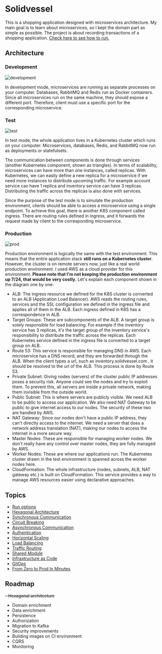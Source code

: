 # Solidvessel

This is a shopping application designed with microservices architecture. My main goal is to learn about
microservices, so I kept the domain part as simple as possible. The project is about recording transactions of a shopping application.
<a href=".docs/run-options.md">Check here to see how to run.<a/>

## Architecture
### Development
![development](https://user-images.githubusercontent.com/22731894/224532535-234a3ccc-35b3-4ece-ad92-04ae0cff13f7.svg)

In development mode, microservices are running as separate processes on your computer. Databases, RabbitMQ and Redis run
as Docker containers. Since all microservices run on the same machine, they should expose a different port. Therefore, client
must use a specific port for the corresponding microservice.

### Test
![test](https://user-images.githubusercontent.com/22731894/224534722-24fb108b-58f3-447d-af3f-cf53d3d9670a.svg)

In test mode, the whole application lives in a Kubernetes cluster which runs on your computer. Microservices, databases, Redis, and RabbitMQ now
run as deployments or statefulsets.

The communication between components is done through services (another Kubernetes
component, shown as triangles). In terms of scalability, microservices can have more than one instances, called replicas. With Kubernetes, we can easily define
a new replica for a microservice if we need more instances to distribute upcoming traffic. For example account service can have 1 replica and inventory
service can have 3 replicas. Distributing the traffic across the replicas is also done with services.

Since the purpose of the test mode is to simulate the production environment, clients
should be able to access a microservice using a single endpoint. To achieve this goal, there is another K8S component
called ingress. There are routing rules defined in ingress, and it forwards the request made by client to the corresponding 
microservice.

### Production
![prod](https://user-images.githubusercontent.com/22731894/225763807-d85118d5-c3aa-4a37-b3b9-9ce144879e68.svg)

Production environment is logically the same with the test environment. This means that the entire application stack 
<b>still runs on a Kubernetes cluster</b>. However, the cluster is on remote servers now, just like a real world production environment. 
I used AWS as a cloud provider for this environment. <b>Please note that I'm not keeping the production environment up 7/24, that would be very costly.</b> 
Let's explain each component shown in the diagram one by one:
- ALB: The ingress resource we defined for the K8S cluster is converted to an ALB (Application Load Balancer). AWS reads 
the routing rules, services and the SSL configuration we defined in the ingress file and applies all of them in the ALB.
Each ingress defined in K8S has a correspondence in ALB.
- Target Groups: These are subcomponents of the ALB. A target group is solely responsible for load balancing. For example if
the inventory service has 3 replicas, it's the target group of the inventory service's responsibility to distribute the traffic across the replicas. Each Kubernetes service
defined in the ingress file is converted to a target group on ALB.
- Route 53: This service is responsible for managing DNS in AWS. Each microservice has a DNS record, and they are forwarded through the ALB.
When the client types a url, such as inventory.solidvessel.com , it should be resolved to the url of the ALB.
This process is done by Route 53.
- Private Subnet: Giving nodes (servers) of the cluster public IP addresses poses a security risk. Anyone could see the nodes and
try to exploit them. To prevent this, all servers are inside a private network, making them invisible from the outside world.
- Public Subnet: This is where servers are publicly visible. We need ALB to be public to access our application. We also need
NAT Gateway to be public to give internet access to our nodes. The security of these two are handled by AWS.
- NAT Gateway: Since our nodes don't have a public IP address, they can't directly access to the internet. We need a server
that does a network address translation (NAT), making our nodes to access the internet in a more secure way.
- Master Nodes: These are responsible for managing worker nodes. We don't really have any control over master nodes, 
they are fully managed by AWS.
- Worker Nodes: These are where our applications run. The Kubernetes cluster drawn in the test environment is spanned across
the worker nodes here.
- CloudFormation: The whole infrastructure (nodes, subnets, ALB, NAT gateway etc.) is built on CloudFormation. This service
provides a way to manage AWS resources easier using declarative approaches.

## Topics
- <a href=".docs/run-options.md">Run options<a/>
- <a href=".docs/hexagonal-architecture.md">Hexagonal Architecture<a/>
- <a href=".docs/syncronous-communication.md">Synchronous Communication<a/>
- <a href=".docs/circuit-breaking.md">Circuit Breaking<a/>
- <a href=".docs/asyncronous-communication.md">Asynchronous Communication<a/>
- <a href=".docs/authentication.md">Authentication<a/>
- <a href=".docs/horizontal-scaling.md">Horizontal Scaling<a/>
- <a href=".docs/load-balancing.md">Load Balancing<a/>
- <a href=".docs/traffic-routing.md">Traffic Routing<a/>
- <a href=".docs/shared-module.md">Shared Module<a/>
- <a href=".docs/infrastructure-as-code.md">Infrastructure as Code<a/>
- <a href=".docs/gitops.md">GitOps<a/>
- <a href=".docs/zero-2-prod.md">From Zero to Prod In Minutes<a/>

## Roadmap
~~- Hexagonal architecture~~
- Domain enrichment
- Data enrichment
- Persistence
- Authorization
- Migration to Kafka
- Security improvements
- Building images on CI environment
- CQRS
- Monitoring
